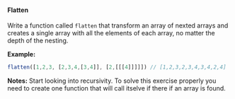 #### Flatten

Write a function called ```flatten``` that transform an array of nexted arrays and creates a single array with all the elements of each array, no matter the depth of the nesting.

**Example:**

```jsx
flatten([1,2,3, [2,3,4,[3,4]], [2,[[[4]]]]]) // [1,2,3,2,3,4,3,4,2,4]
```

**Notes:** Start looking into recursivity. To solve this exercise properly you need to create one function that will call itselve if there if an array is found.
